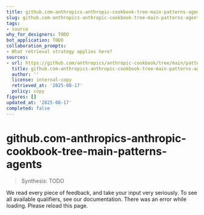 ```yaml
---
title: github.com-anthropics-anthropic-cookbook-tree-main-patterns-agents
slug: github.com-anthropics-anthropic-cookbook-tree-main-patterns-agents
tags:
- source
why_for_designers: TODO
bot_application: TODO
collaboration_prompts:
- What retrieval strategy applies here?
sources:
- url: https://github.com/anthropics/anthropic-cookbook/tree/main/patterns/agents
  title: github.com-anthropics-anthropic-cookbook-tree-main-patterns-agents
  author: ''
  license: internal-copy
  retrieved_at: '2025-08-17'
  policy: copy
figures: []
updated_at: '2025-08-17'
completed: false
---
```


# github.com-anthropics-anthropic-cookbook-tree-main-patterns-agents

> Synthesis: TODO

We read every piece of feedback, and take your input very seriously.
To see all available qualifiers, see our documentation.
There was an error while loading. Please reload this page.



